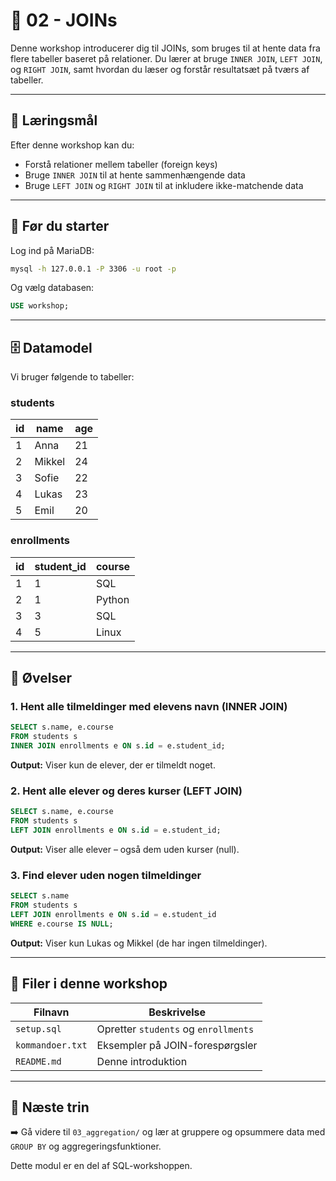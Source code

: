 # 🔗 02 - JOINs

Denne workshop introducerer dig til JOINs, som bruges til at hente data fra flere tabeller baseret på relationer. Du lærer at bruge `INNER JOIN`, `LEFT JOIN`, og `RIGHT JOIN`, samt hvordan du læser og forstår resultatsæt på tværs af tabeller.

---

## 🎯 Læringsmål

Efter denne workshop kan du:
- Forstå relationer mellem tabeller (foreign keys)
- Bruge `INNER JOIN` til at hente sammenhængende data
- Bruge `LEFT JOIN` og `RIGHT JOIN` til at inkludere ikke-matchende data

---

## 🧭 Før du starter

Log ind på MariaDB:
```bash
mysql -h 127.0.0.1 -P 3306 -u root -p
```
Og vælg databasen:
```sql
USE workshop;
```

---

## 🗄️ Datamodel
Vi bruger følgende to tabeller:

### students
| id | name   | age |
|----|--------|-----|
| 1  | Anna   | 21  |
| 2  | Mikkel | 24  |
| 3  | Sofie  | 22  |
| 4  | Lukas  | 23  |
| 5  | Emil   | 20  |

### enrollments
| id | student_id | course     |
|----|------------|------------|
| 1  | 1          | SQL        |
| 2  | 1          | Python     |
| 3  | 3          | SQL        |
| 4  | 5          | Linux      |

---

## 🧪 Øvelser

### 1. Hent alle tilmeldinger med elevens navn (INNER JOIN)
```sql
SELECT s.name, e.course
FROM students s
INNER JOIN enrollments e ON s.id = e.student_id;
```
**Output:** Viser kun de elever, der er tilmeldt noget.

### 2. Hent alle elever og deres kurser (LEFT JOIN)
```sql
SELECT s.name, e.course
FROM students s
LEFT JOIN enrollments e ON s.id = e.student_id;
```
**Output:** Viser alle elever – også dem uden kurser (null).

### 3. Find elever uden nogen tilmeldinger
```sql
SELECT s.name
FROM students s
LEFT JOIN enrollments e ON s.id = e.student_id
WHERE e.course IS NULL;
```
**Output:** Viser kun Lukas og Mikkel (de har ingen tilmeldinger).

---

## 📁 Filer i denne workshop

| Filnavn         | Beskrivelse                                 |
|------------------|----------------------------------------------|
| `setup.sql`      | Opretter `students` og `enrollments`         |
| `kommandoer.txt` | Eksempler på JOIN-forespørgsler              |
| `README.md`      | Denne introduktion                           |

---

## 🏁 Næste trin

➡️ Gå videre til `03_aggregation/` og lær at gruppere og opsummere data med `GROUP BY` og aggregeringsfunktioner.

Dette modul er en del af SQL-workshoppen.